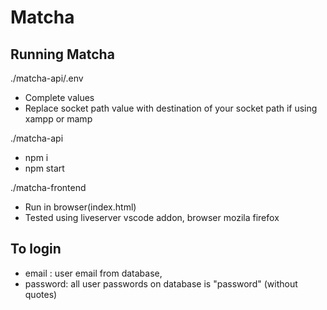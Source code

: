 # Matcha

## Running Matcha

./matcha-api/.env
 - Complete values
 - Replace socket path value with destination of your socket path if using xampp or mamp

./matcha-api
 - npm i
 - npm start

./matcha-frontend
 - Run in browser(index.html)
 - Tested using liveserver vscode addon, browser mozila firefox

## To login
 - email : user email from database,
 - password: all user passwords on database is "password" (without quotes)
